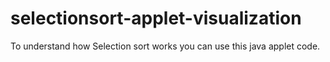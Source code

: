 # selectionsort-applet-visualization
To understand how Selection sort works you can use this java applet code.

